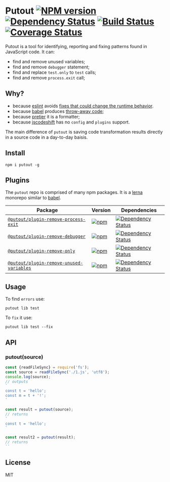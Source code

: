# Putout [![NPM version][NPMIMGURL]][NPMURL] [![Dependency Status][DependencyStatusIMGURL]][DependencyStatusURL] [![Build Status][BuildStatusIMGURL]][BuildStatusURL] [![Coverage Status][CoverageIMGURL]][CoverageURL]

[NPMIMGURL]:                https://img.shields.io/npm/v/putout.svg?style=flat&longCache=true
[BuildStatusIMGURL]:        https://img.shields.io/travis/coderaiser/putout/master.svg?style=flat&longCache=true
[DependencyStatusIMGURL]:   https://img.shields.io/david/coderaiser/putout.svg?style=flat&longCache=true
[NPMURL]:                   https://npmjs.org/package/putout "npm"
[BuildStatusURL]:           https://travis-ci.org/coderaiser/putout  "Build Status"
[DependencyStatusURL]:      https://david-dm.org/coderaiser/putout "Dependency Status"

[CoverageURL]:              https://coveralls.io/github/coderaiser/putout?branch=master
[CoverageIMGURL]:           https://coveralls.io/repos/coderaiser/putout/badge.svg?branch=master&service=github

Putout is a tool for identifying, reporting and fixing patterns found in JavaScript code. It can:

- find and remove unused variables;
- find and remove `debugger` statement;
- find and replace `test.only` to `test` calls;
- find and remove `process.exit` call;

## Why?

- because [eslint](https://eslint.org) avoids [fixes that could change the runtime behavior](https://eslint.org/docs/developer-guide/working-with-rules#applying-fixes).
- because [babel](https://babeljs.io) produces [throw-away code](https://github.com/babel/babel/issues/5139);
- because [pretier](https://github.com/prettier/prettier) it is a formatter;
- because [jscodeshift](https://github.com/facebook/jscodeshift) has no `config` and `plugins` support.

The main difference of `putout` is saving code transformation results directly in a source code in a day-to-day baisis.

## Install

```
npm i putout -g
```

## Plugins

The `putout` repo is comprised of many npm packages. It is a [lerna](https://github.com/lerna/lerna) monorepo similar to [babel](https://github.com/babel/babel).

| Package | Version | Dependencies |
|--------|-------|------------|
| [`@putout/plugin-remove-process-exit`](/packages/plugin-remove-process-exit) | [![npm](https://img.shields.io/npm/v/@putout/plugin-remove-process-exit.svg?maxAge=86400)](https://www.npmjs.com/package/@putout/plugin-remove-process-exit) | [![Dependency Status](https://david-dm.org/coderaiser/putout.svg?path=packages/plugin-remove-process-exit)](https://david-dm.org/coderaiser/putout?path=packages/plugin-remove-process-exit) |
| [`@putout/plugin-remove-debugger`](/packages/plugin-remove-debugger) | [![npm](https://img.shields.io/npm/v/@putout/plugin-remove-debugger.svg?maxAge=86400)](https://www.npmjs.com/package/@putout/plugin-remove-debugger) | [![Dependency Status](https://david-dm.org/coderaiser/putout.svg?path=packages/plugin-remove-debugger)](https://david-dm.org/coderaiser/putout?path=packages/plugin-remove-debugger) |
| [`@putout/plugin-remove-only`](/packages/plugin-remove-only) | [![npm](https://img.shields.io/npm/v/@putout/plugin-remove-only.svg?maxAge=86400)](https://www.npmjs.com/package/@putout/plugin-remove-only) | [![Dependency Status](https://david-dm.org/coderaiser/putout.svg?path=packages/plugin-remove-only)](https://david-dm.org/coderaiser/putout?path=packages/plugin-remove-only) |
| [`@putout/plugin-remove-unused-variables`](/packages/plugin-remove-unused-variables) | [![npm](https://img.shields.io/npm/v/@putout/plugin-remove-unused-variables.svg?maxAge=86400)](https://www.npmjs.com/package/@putout/plugin-remove-unused-variables) | [![Dependency Status](https://david-dm.org/coderaiser/putout.svg?path=packages/plugin-remove-unused-variables)](https://david-dm.org/coderaiser/putout?path=packages/plugin-remove-unused-variables) |

## Usage

To find `errors` use:

```
putout lib test
```

To `fix` it use:

```
putout lib test --fix
```

## API

### putout(source)

```js
const {readFileSync} = require('fs');
const source = readFileSync('./1.js', 'utf8');
console.log(source);
// outputs
`
const t = 'hello';
const m = t + '!';
`

const result = putout(source);
// returns
`
const t = 'hello';
`

const result2 = putout(result);
// returns
``
```

## License

MIT

